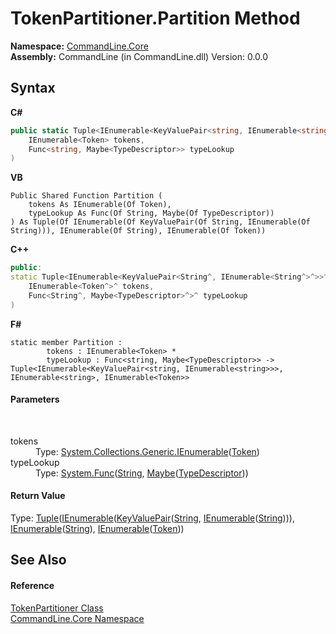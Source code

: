 # TokenPartitioner.Partition Method 
 

**Namespace:**&nbsp;<a href="N_CommandLine_Core">CommandLine.Core</a><br />**Assembly:**&nbsp;CommandLine (in CommandLine.dll) Version: 0.0.0

## Syntax

**C#**<br />
``` C#
public static Tuple<IEnumerable<KeyValuePair<string, IEnumerable<string>>>, IEnumerable<string>, IEnumerable<Token>> Partition(
	IEnumerable<Token> tokens,
	Func<string, Maybe<TypeDescriptor>> typeLookup
)
```

**VB**<br />
``` VB
Public Shared Function Partition ( 
	tokens As IEnumerable(Of Token),
	typeLookup As Func(Of String, Maybe(Of TypeDescriptor))
) As Tuple(Of IEnumerable(Of KeyValuePair(Of String, IEnumerable(Of String))), IEnumerable(Of String), IEnumerable(Of Token))
```

**C++**<br />
``` C++
public:
static Tuple<IEnumerable<KeyValuePair<String^, IEnumerable<String^>^>>^, IEnumerable<String^>^, IEnumerable<Token^>^>^ Partition(
	IEnumerable<Token^>^ tokens, 
	Func<String^, Maybe<TypeDescriptor>^>^ typeLookup
)
```

**F#**<br />
``` F#
static member Partition : 
        tokens : IEnumerable<Token> * 
        typeLookup : Func<string, Maybe<TypeDescriptor>> -> Tuple<IEnumerable<KeyValuePair<string, IEnumerable<string>>>, IEnumerable<string>, IEnumerable<Token>> 

```


#### Parameters
&nbsp;<dl><dt>tokens</dt><dd>Type: <a href="https://docs.microsoft.com/dotnet/api/system.collections.generic.ienumerable-1" target="_blank">System.Collections.Generic.IEnumerable</a>(<a href="T_CommandLine_Core_Token">Token</a>)<br /></dd><dt>typeLookup</dt><dd>Type: <a href="https://docs.microsoft.com/dotnet/api/system.func-2" target="_blank">System.Func</a>(<a href="https://docs.microsoft.com/dotnet/api/system.string" target="_blank">String</a>, <a href="T_CSharpx_Maybe_1">Maybe</a>(<a href="T_CommandLine_Core_TypeDescriptor">TypeDescriptor</a>))<br /></dd></dl>

#### Return Value
Type: <a href="https://docs.microsoft.com/dotnet/api/system.tuple-3" target="_blank">Tuple</a>(<a href="https://docs.microsoft.com/dotnet/api/system.collections.generic.ienumerable-1" target="_blank">IEnumerable</a>(<a href="https://docs.microsoft.com/dotnet/api/system.collections.generic.keyvaluepair-2" target="_blank">KeyValuePair</a>(<a href="https://docs.microsoft.com/dotnet/api/system.string" target="_blank">String</a>, <a href="https://docs.microsoft.com/dotnet/api/system.collections.generic.ienumerable-1" target="_blank">IEnumerable</a>(<a href="https://docs.microsoft.com/dotnet/api/system.string" target="_blank">String</a>))), <a href="https://docs.microsoft.com/dotnet/api/system.collections.generic.ienumerable-1" target="_blank">IEnumerable</a>(<a href="https://docs.microsoft.com/dotnet/api/system.string" target="_blank">String</a>), <a href="https://docs.microsoft.com/dotnet/api/system.collections.generic.ienumerable-1" target="_blank">IEnumerable</a>(<a href="T_CommandLine_Core_Token">Token</a>))

## See Also


#### Reference
<a href="T_CommandLine_Core_TokenPartitioner">TokenPartitioner Class</a><br /><a href="N_CommandLine_Core">CommandLine.Core Namespace</a><br />